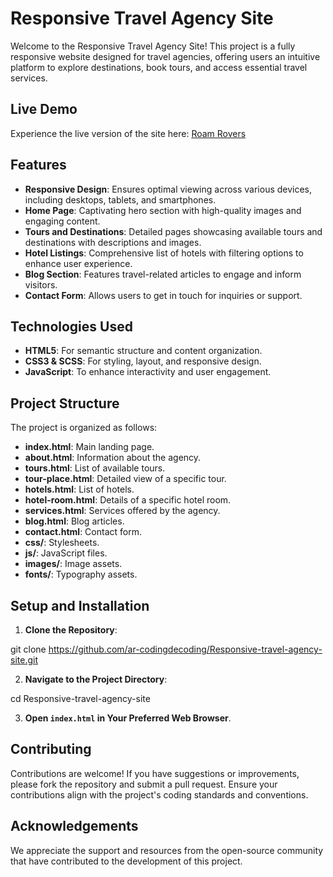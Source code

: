 # Responsive Travel Agency Site

Welcome to the Responsive Travel Agency Site! This project is a fully responsive website designed for travel agencies, offering users an intuitive platform to explore destinations, book tours, and access essential travel services.

## Live Demo

Experience the live version of the site here: [Roam Rovers](https://ar-codingdecoding.github.io/Responsive-travel-agency-site/)

## Features

- **Responsive Design**: Ensures optimal viewing across various devices, including desktops, tablets, and smartphones.
- **Home Page**: Captivating hero section with high-quality images and engaging content.
- **Tours and Destinations**: Detailed pages showcasing available tours and destinations with descriptions and images.
- **Hotel Listings**: Comprehensive list of hotels with filtering options to enhance user experience.
- **Blog Section**: Features travel-related articles to engage and inform visitors.
- **Contact Form**: Allows users to get in touch for inquiries or support.

## Technologies Used

- **HTML5**: For semantic structure and content organization.
- **CSS3 & SCSS**: For styling, layout, and responsive design.
- **JavaScript**: To enhance interactivity and user engagement.

## Project Structure

The project is organized as follows:

- **index.html**: Main landing page.
- **about.html**: Information about the agency.
- **tours.html**: List of available tours.
- **tour-place.html**: Detailed view of a specific tour.
- **hotels.html**: List of hotels.
- **hotel-room.html**: Details of a specific hotel room.
- **services.html**: Services offered by the agency.
- **blog.html**: Blog articles.
- **contact.html**: Contact form.
- **css/**: Stylesheets.
- **js/**: JavaScript files.
- **images/**: Image assets.
- **fonts/**: Typography assets.

## Setup and Installation

1. **Clone the Repository**:

git clone https://github.com/ar-codingdecoding/Responsive-travel-agency-site.git
  

2. **Navigate to the Project Directory**:

cd Responsive-travel-agency-site
   

3. **Open `index.html` in Your Preferred Web Browser**.

## Contributing

Contributions are welcome! If you have suggestions or improvements, please fork the repository and submit a pull request. Ensure your contributions align with the project's coding standards and conventions.


## Acknowledgements

We appreciate the support and resources from the open-source community that have contributed to the development of this project.
